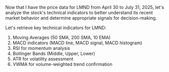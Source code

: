 Now that I have the price data for LMND from April 30 to July 31, 2025, let's analyze the stock's technical indicators to better understand its recent market behavior and determine appropriate signals for decision-making.

Let's retrieve key technical indicators for LMND:

1. Moving Averages (50 SMA, 200 SMA, 10 EMA)
2. MACD indicators (MACD line, MACD signal, MACD histogram)
3. RSI for momentum analysis
4. Bollinger Bands (Middle, Upper, Lower)
5. ATR for volatility assessment
6. VWMA for volume-weighted trend confirmation